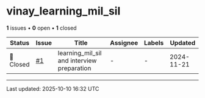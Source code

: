 # vinay_learning_mil_sil

**1** issues • **0** open • **1** closed

<table class="github-issue-table">
<thead>
<tr>
<th>Status</th>
<th>Issue</th>
<th>Title</th>
<th>Assignee</th>
<th>Labels</th>
<th>Updated</th>
</tr>
</thead>
<tbody>
<tr><td>🔴 Closed</td><td><a href='./issue-1-learning_mil_sil-and-interview-preparation.md'>#1</a></td><td>learning_mil_sil and interview preparation</td><td>-</td><td>-</td><td>2024-11-21</td></tr>
</tbody>
</table>

---

Last updated: 2025-10-10 16:32 UTC